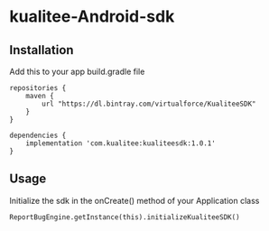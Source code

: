 # kualitee-Android-sdk

## Installation

Add this to your app build.gradle file

```
repositories {
    maven {
        url "https://dl.bintray.com/virtualforce/KualiteeSDK"
    }
}
```

```
dependencies {
    implementation 'com.kualitee:kualiteesdk:1.0.1'
}
```

## Usage

Initialize the sdk in the onCreate() method of your Application class

```
ReportBugEngine.getInstance(this).initializeKualiteeSDK()
```
		    
